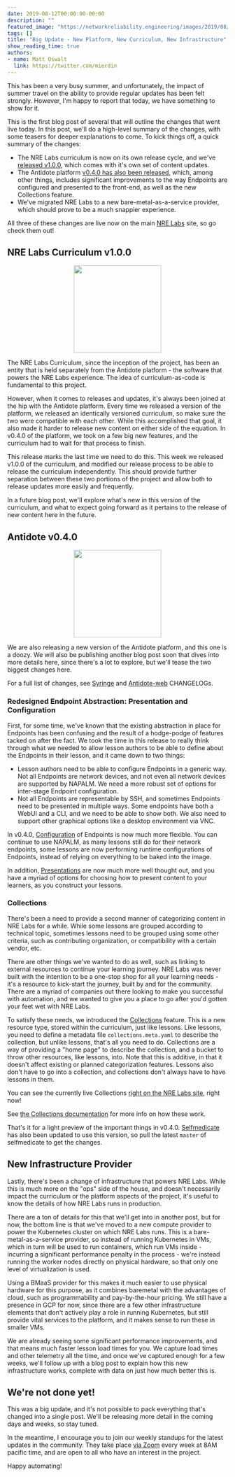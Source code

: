 ```yaml
---
date: 2019-08-12T00:00:00-00:00
description: ""
featured_image: "https://networkreliability.engineering/images/2019/08/nrelabs-v1.0.0.png"
tags: []
title: "Big Update - New Platform, New Curriculum, New Infrastructure"
show_reading_time: true
authors:
- name: Matt Oswalt
  link: https://twitter.com/mierdin
---
```


This has been a very busy summer, and unfortunately, the impact of summer travel on the ability to provide regular updates has been felt strongly. However, I'm happy to report that today, we have something to show for it.

This is the first blog post of several that will outline the changes that went live today. In this post, we'll do a high-level summary of the changes, with some teasers for deeper explanations to come. To kick things off, a quick summary of the changes:

- The NRE Labs curriculum is now on its own release cycle, and we've [released v1.0.0](https://github.com/nre-learning/nrelabs-curriculum/releases/tag/v1.0.0), which comes with it's own set of content updates.
- The Antidote platform [v0.4.0 has also been released](https://github.com/nre-learning/syringe/releases/tag/v0.4.0), which, among other things, includes significant improvements to the way Endpoints are configured and presented to the front-end, as well as the new Collections feature.
- We've migrated NRE Labs to a new bare-metal-as-a-service provider, which should prove to be a much snappier experience.

All three of these changes are live now on the main [NRE Labs](https://labs.networkreliability.engineering) site, so go check them out!

## NRE Labs Curriculum v1.0.0

<div style="text-align:center;"><a href="/images/2019/08/nrelabs-v1.0.0.png"><img src="/images/2019/08/nrelabs-v1.0.0.png" style="width: 200px;display: block;margin: 0 auto;" ></a></div>

The NRE Labs Curriculum, since the inception of the project, has been an entity that is held separately from the Antidote platform - the software that powers the NRE Labs experience. The idea of curriculum-as-code is fundamental to this project.

However, when it comes to releases and updates, it's always been joined at the hip with the Antidote platform. Every time we released a version of the platform, we released an identically versioned curriculum, so make sure the two were compatible with each other. While this accomplished that goal, it also made it harder to release new content on either side of the equation. In v0.4.0 of the platform, we took on a few big new features, and the curriculum had to wait for that process to finish.

This release marks the last time we need to do this. This week we released v1.0.0 of the curriculum, and modified our release process to be able to release the curriculum independently. This should provide further separation between these two portions of the project and allow both to release updates more easily and frequently.

In a future blog post, we'll explore what's new in this version of the curriculum, and what to expect going forward as it pertains to the release of new content here in the future.

## Antidote v0.4.0

<div style="text-align:center;"><a href="/images/2019/08/antidote-v0.4.0.png"><img src="/images/2019/08/antidote-v0.4.0.png" style="width: 200px;display: block;margin: 0 auto;" ></a></div>

We are also releasing a new version of the Antidote platform, and this one is a doozy. We will also be publishing another blog post soon that dives into more details here, since there's a lot to explore, but we'll tease the two biggest changes here.

For a full list of changes, see [Syringe](https://github.com/nre-learning/syringe/blob/master/CHANGELOG.md#v040---august-07-2019) and [Antidote-web](https://github.com/nre-learning/antidote-web/blob/master/CHANGELOG.md#v040---august-07-2019
) CHANGELOGs.

### Redesigned Endpoint Abstraction: Presentation and Configuration

First, for some time, we've known that the existing abstraction in place for Endpoints has been confusing and the result of a hodge-podge of features tacked on after the fact. We took the time in this release to really think through what we needed to allow lesson authors to be able to define about the Endpoints in their lesson, and it came down to two things:

- Lesson authors need to be able to configure Endpoints in a generic way. Not all Endpoints are network devices, and not even all network devices are supported by NAPALM. We need a more robust set of options for inter-stage Endpoint configuration.
- Not all Endpoints are representable by SSH, and sometimes Endpoints need to be presented in multiple ways. Some endpoints have both a WebUI and a CLI, and we need to be able to show both. We also need to support other graphical options like a desktop environment via VNC.

In v0.4.0, [Configuration](https://antidoteproject.readthedocs.io/en/latest/platform/curricula/lessons/configuration.html) of Endpoints is now much more flexible. You can continue to use NAPALM, as many lessons still do for their network endpoints, some lessons are now performing runtime configurations of Endpoints, instead of relying on everything to be baked into the image.

In addition, [Presentations](https://antidoteproject.readthedocs.io/en/latest/platform/curricula/lessons/presentations.html) are now much more well thought out, and you have a myriad of options for choosing how to present content to your learners, as you construct your lessons.

### Collections

There's been a need to provide a second manner of categorizing content in NRE Labs for a while. While some lessons are grouped according to technical topic, sometimes lessons need to be grouped using some other criteria, such as contributing organization, or compatibility with a certain vendor, etc.

There are other things we've wanted to do as well, such as linking to external resources to continue your learning journey. NRE Labs was never built with the intention to be a one-stop shop for all your learning needs - it's a resource to kick-start the journey, built by and for the community. There are a myriad of companies out there looking to make you successful with automation, and we wanted to give you a place to go after you'd gotten your feet wet with NRE Labs.

To satisfy these needs, we introduced the [Collections](https://antidoteproject.readthedocs.io/en/latest/platform/curricula/collections.html) feature. This is a new resource type, stored within the curriculum, just like lessons. Like lessons, you need to define a metadata file `collections.meta.yaml` to describe the collection, but unlike lessons, that's all you need to do. Collections are a way of providing a "home page" to describe the collection, and a bucket to throw other resources, like lessons, into. Note that this is additive, in that it doesn't affect existing or planned categorization features. Lessons also don't have to go into a collection, and collections don't always have to have lessons in them.

You can see the currently live Collections [right on the NRE Labs site](https://labs.networkreliability.engineering/collections/), right now!

See [the Collections documentation](https://antidoteproject.readthedocs.io/en/latest/platform/curricula/collections.html) for more info on how these work.

That's it for a light preview of the important things in v0.4.0. [Selfmedicate](https://github.com/nre-learning/antidote-selfmedicate.git) has also been updated to use this version, so pull the latest `master` of selfmedicate to get the changes.

## New Infrastructure Provider

Lastly, there's been a change of infrastructure that powers NRE Labs. While this is much more on the "ops" side of the house, and doesn't necessarily impact the curriculum or the platform aspects of the project, it's useful to know the details of how NRE Labs runs in production.

There are a ton of details for this that we'll get into in another post, but for now, the bottom line is that we've moved to a new compute provider to power the Kubernetes cluster on which NRE Labs runs. This is a bare-metal-as-a-service provider, so instead of running Kubernetes in VMs, which in turn will be used to run containers, which run VMs inside - incurring a significant performance penalty in the process - we're instead running the worker nodes directly on physical hardware, so that only one level of virtualization is used.

Using a BMaaS provider for this makes it much easier to use physical hardware for this purpose, as it combines baremetal with the advantages of cloud, such as programmability and pay-by-the-hour pricing. We still have a presence in GCP for now, since there are a few other infrastructure elements that don't actively play a role in running Kubernetes, but still provide vital services to the platform, and it makes sense to run these in smaller VMs.

We are already seeing some significant performance improvements, and that means much faster lesson load times for you. We capture load times and other telemetry all the time, and once we've captured enough for a few weeks, we'll follow up with a blog post to explain how this new infrastructure works, complete with data on just how much better this is.

## We're not done yet!

This was a big update, and it's not possible to pack everything that's changed into a single post. We'll be releasing more detail in the coming days and weeks, so stay tuned.

In the meantime, I encourage you to join our weekly standups for the latest updates in the community. They take place [via Zoom](https://zoom.us/j/552710574) every week at 8AM pacific time, and are open to all who have an interest in the project.

Happy automating!
